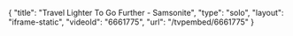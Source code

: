 {
    "title": "Travel Lighter To Go Further - Samsonite",
    "type": "solo",
    "layout": "iframe-static",
    "videoId": "6661775",
    "url": "\/tvpembed\/6661775"
}